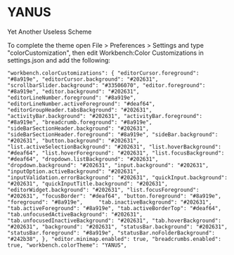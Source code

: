 # YANUS
Yet Another Useless Scheme

To complete the theme open File > Preferences > Settings and type "colorCustomization", then edit Workbench:Color Customizations in settings.json and add the following:

`"workbench.colorCustomizations": {
    "editorCursor.foreground": "#8a919e",
    "editorCursor.background": "#202631",
    "scrollbarSlider.background": "#33506070",
    "editor.foreground": "#8a919e",
    "editor.background": "#202631",
    "editorLineNumber.foreground": "#8a919e",
    "editorLineNumber.activeForeground": "#deaf64",
    "editorGroupHeader.tabsBackground": "#202631",
    "activityBar.background": "#202631",
    "activityBar.foreground": "#8a919e",
    "breadcrumb.foreground": "#8a919e",
    "sideBarSectionHeader.background": "#202631",
    "sideBarSectionHeader.foreground": "#8a919e",
    "sideBar.background": "#202631",
    "button.background": "#202631",
    "list.activeSelectionBackground": "#202631",
    "list.hoverBackground": "#deaf64",
    "list.hoverForeground": "#202631",
    "list.focusBackground": "#deaf64",
    "dropdown.listBackground": "#202631",
    "dropdown.background": "#202631",
    "input.background": "#202631",
    "inputOption.activeBackground": "#202631",
    "inputValidation.errorBackground": "#202631",
    "quickInput.background": "#202631",
    "quickInputTitle.background": "#202631",                        
    "editorWidget.background": "#202631",
    "list.focusForeground": "#202631",
    "focusBorder": "#deaf64",
    "button.foreground": "#8a919e",
    "foreground": "#8a919e",    
    "tab.inactiveBackground": "#202631",
    "tab.activeForeground": "#8a919e",
    "tab.activeBorderTop": "#deaf64",
    "tab.unfocusedActiveBackground": "#202631",
    "tab.unfocusedInactiveBackground": "#202631",
    "tab.hoverBackground": "#202631",
    "background": "#202631",
    "statusBar.background": "#202631",
    "statusBar.foreground": "#8a919e",
    "statusBar.noFolderBackground": "#242b38",
},
"editor.minimap.enabled": true,
"breadcrumbs.enabled": true,
"workbench.colorTheme": "YANUS",`